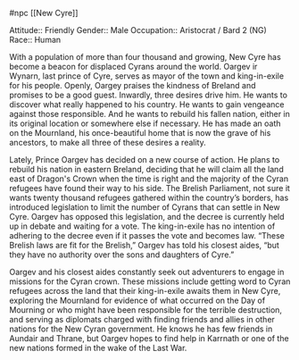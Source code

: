 #npc [[New Cyre]]

Attitude:: Friendly
Gender:: Male
Occupation:: Aristocrat / Bard 2 (NG)
Race:: Human

With a population of more than four thousand and growing, New Cyre has become a beacon for displaced Cyrans around the world. Oargev ir Wynarn, last prince of Cyre, serves as mayor of the town and king-in-exile for his people. Openly, Oargey praises the kindness of Breland and promises to be a good guest. Inwardly, three desires drive him. He wants to discover what really happened to his country. He wants to gain vengeance against those responsible. And he wants to rebuild his fallen nation, either in its original location or somewhere else if necessary. He has made an oath on
the Mournland, his once-beautiful home that is now the grave of his ancestors, to make all three of these desires a reality.

Lately, Prince Oargev has decided on a new course of action. He plans to rebuild his nation in eastern Breland, deciding that he will claim all the land east of Dragon's Crown when the time is right and the majority of the Cyran refugees have found their way to his side. The Brelish Parliament, not sure it wants twenty thousand refugees gathered within the country’s borders, has introduced legislation to limit the number of Cyrans that can settle in New Cyre. Oargev has
opposed this legislation, and the decree is currently held up in debate and waiting for a vote. The king-in-exile has no intention of adhering to the decree even if it passes the vote and becomes law. “These Brelish laws are fit for the Brelish,” Oargev has told his closest aides, “but they have no authority over the sons and daughters of Cyre.”

Oargev and his closest aides constantly seek out adventurers to engage in missions for the Cyran crown. These missions include getting word to Cyran refugees across the land that their king-in-exile awaits them in New Cyre, exploring the Mournland for evidence of what occurred on the Day of Mourning or who might have been responsible for the terrible destruction, and serving as diplomats charged with finding friends and allies in other nations for the New Cyran government. He knows he has few friends in Aundair and Thrane, but Oargev hopes to find help in Karrnath or one of the new nations formed in the wake of the Last War.